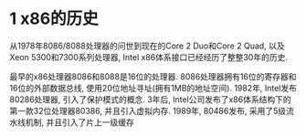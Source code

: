 # 1 x86的历史

从1978年8086/8088处理器的问世到现在的Core 2 Duo和Core 2 Quad, 以及Xeon 5300和7300系列处理器, Intel x86体系接口已经经历了整整30年的历史.

最早的x86处理器8086和8088是16位的处理器. 8086处理器拥有16位的寄存器和16位的外部数据总线, 使用20位地址寻址(拥有1MB的地址空间). 1982年, Intel发布80286处理器, 引入了保护模式的概念. 3年后, Intel公司发布了x86体系结构下的第一款32位处理器80386, 并且引入虚拟内存. 1989年, 80486发布, 采用了5级流水线机制, 并且引入了片上一级缓存